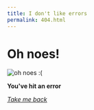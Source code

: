 ```yaml
---
title: I don't like errors
permalink: 404.html
---
```


# Oh noes!

![oh noes :\(](http://www.sabinabecker.com/images/oh-noes-mouse.jpg "I hope we can fix it")

**You've hit an error**

[*Take me back*](https://restioson.github.io)
